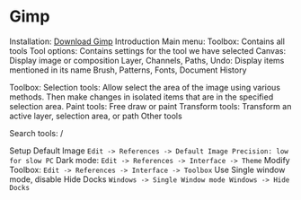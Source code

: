 # Gimp

Installation:
  [Download Gimp](https://www.gimp.org/downloads/)
Introduction
  Main menu:
  Toolbox: Contains all tools
  Tool options: Contains settings for the tool we have selected
  Canvas: Display image or composition
  Layer, Channels, Paths, Undo: Display items mentioned in its name
  Brush, Patterns, Fonts, Document History

  Toolbox:
    Selection tools: Allow select the area of the image using various methods. Then make changes in isolated items that are in the specified selection area.
    Paint tools: Free draw or paint
    Transform tools: Transform an active layer, selection area, or path
    Other tools

  Search tools: /

  Setup
  Default Image
    ```
      Edit -> References -> Default Image
      Precision: low for slow PC
    ```
  Dark mode:
    ```
      Edit -> References -> Interface -> Theme
    ```
  Modify Toolbox:
    ```
      Edit -> References -> Interface -> Toolbox
    ```
  Use Single window mode, disable Hide Docks
    ```
      Windows -> Single Window mode
      Windows -> Hide Docks
    ```
